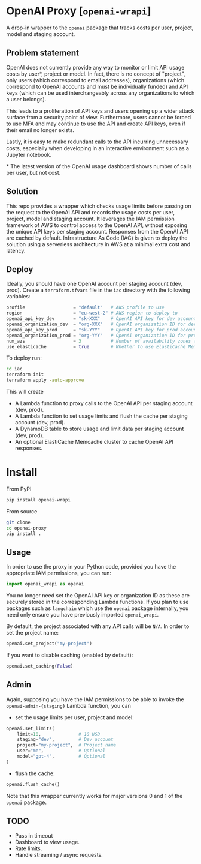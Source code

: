 # OpenAI Proxy [`openai-wrapi`]

A drop-in wrapper to the `openai` package that tracks costs per user, project, model and staging account.

## Problem statement

OpenAI does not currently provide any way to monitor or limit API usage costs by user*, project or model. In fact, there is no concept of "project", only users (which correspond to email addresses), organizations (which correspond to OpenAI accounts and must be individually funded) and API keys (which can be used interchangeably across any organizations to which a user belongs).

This leads to a proliferation of API keys and users opening up a wider attack surface from a security point of view. Furthermore, users cannot be forced to use MFA and may continue to use the API and create API keys, even if their email no longer exists.

Lastly, it is easy to make redundant calls to the API incurring unnecessary costs, especially when developing in an interactive environment such as a Jupyter notebook.

\* The latest version of the OpenAI usage dashboard shows number of calls per user, but not cost.

## Solution

This repo provides a wrapper which checks usage limits before passing on the request to the OpenAI API and records the usage costs per user, project, model and staging account. It leverages the IAM permission framework of AWS to control access to the OpenAI API, without exposing the unique API keys per staging account. Responses from the OpenAI API are cached by default. Infrastructure As Code (IAC) is given to deploy the solution using a serverless architecture in AWS at a minimal extra cost and latency.

## Deploy

Ideally, you should have one OpenAI account per staging account (dev, prod). Create a `terraform.tfvars` file in the `iac` directory with the following variables:

```terraform
profile                  = "default"   # AWS profile to use
region                   = "eu-west-2" # AWS region to deploy to
openai_api_key_dev       = "sk-XXX"    # OpenAI API key for dev account
openai_organization_dev  = "org-XXX"   # OpenAI organization ID for dev account
openai_api_key_prod      = "sk-YYY"    # OpenAI API key for prod account
openai_organization_prod = "org-YYY"   # OpenAI organization ID for prod account
num_azs                  = 3           # Number of availability zones to deploy to (limited by available Elastic IP addresses)
use_elasticache          = true        # Whether to use ElastiCache Memcache
```

To deploy run:

```bash
cd iac
terraform init
terraform apply -auto-approve
```

This will create
- A Lambda function to proxy calls to the OpenAI API per staging account (dev, prod).
- A Lambda function to set usage limits and flush the cache per staging account (dev, prod).
- A DynamoDB table to store usage and limit data per staging account (dev, prod).
- An optional ElastiCache Memcache cluster to cache OpenAI API responses.

# Install

From PyPI

```bash
pip install openai-wrapi
```

From source

```bash
git clone
cd openai-proxy
pip install .
```

## Usage

In order to use the proxy in your Python code, provided you have the appropriate IAM permissions, you can run:

```python
import openai_wrapi as openai
```

You no longer need set the OpenAI API key or organization ID as these are securely stored in the corresponding Lambda functions. If you plan to use packages such as `langchain` which use the `openai` package internally, you need only ensure you have previously imported `openai_wrapi`.

By default, the project associated with any API calls will be `N/A`. In order to set the project name:

```python
openai.set_project("my-project")
```

If you want to disable caching (enabled by default):
    
```python
openai.set_caching(False)
```

## Admin

Again, supposing you have the IAM permissions to be able to invoke the `openai-admin-{staging}` Lambda function, you can

- set the usage limits per user, project and model:

```python
openai.set_limits(
    limit=10,              # 10 USD
    staging="dev",         # Dev account
    project="my-project",  # Project name
    user="me",             # Optional
    model="gpt-4",         # Optional
)
```

- flush the cache:

```python
openai.flush_cache()
```

Note that this wrapper currently works for major versions 0 and 1 of the `openai` package.

## TODO

- Pass in timeout
- Dashboard to view usage.
- Rate limits.
- Handle streaming / async requests.
